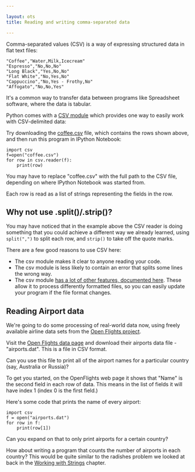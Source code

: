 ```yaml
---

layout: ots
title: Reading and writing comma-separated data

---
```


Comma-separated values (CSV) is a way of expressing structured data in flat text files:

    "Coffee","Water,Milk,Icecream"
    "Espresso","No,No,No"
    "Long Black","Yes,No,No"
    "Flat White","No,Yes,No"
    "Cappuccino","No,Yes - Frothy,No"
    "Affogato","No,No,Yes"

It's a common way to transfer data between programs like Spreadsheet software, where the data is tabular.

Python comes with a [CSV module](http://docs.python.org/3/library/csv.html) which provides one way to easily work with CSV-delimited data:

Try downloading the [coffee.csv](../files/coffee.csv) file, which contains the rows shown above, and then run this program in IPython Notebook:

    import csv
    f=open("coffee.csv")
    for row in csv.reader(f):
        print(row)

You may have to replace "coffee.csv" with the full path to the CSV file, depending on where IPython Notebook was started from.

Each row is read as a list of strings representing the fields in the row.

## Why not use .split()/.strip()?

You may have noticed that in the example above the CSV reader is doing something that you could achieve a different way we already learned, using `split(",")` to split each row, and `strip()` to take off the quote marks.

There are a few good reasons to use CSV here:

* The csv module makes it clear to anyone reading your code.
* The csv module is less likely to contain an error that splits some lines the wrong way.
* The csv module [has a lot of other features, documented here](http://docs.python.org/3/library/csv.html). These allow it to process differently formatted files, so you can easily update your program if the file format changes.


## Reading Airport data

We're going to do some processing of real-world data now, using freely available airline data sets from the [Open Flights project](http://www.openflights.org/).

Visit the [Open Flights data page](http://openflights.org/data.html) and download their airports data file - "airports.dat". This is a file in CSV format.

Can you use this file to print all of the airport names for a particular country (say, Australia or Russia)?

To get you started, on the OpenFlights web page it shows that "Name" is the second field in each row of data. This means in the list of fields it will have index 1 (index 0 is the first field.)

Here's some code that prints the name of every airport:

    import csv
    f = open("airports.dat")
    for row in f:
        print(row[1])

Can you expand on that to only print airports for a certain country?

How about writing a program that counts the number of airports in each country? This would be quite similar to the radishes problem we looked at back in the [Working with Strings](strings.md) chapter.
